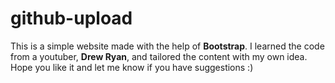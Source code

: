 # github-upload
This is a simple website made with the help of **Bootstrap**. I learned the code from a youtuber, **Drew Ryan**, and tailored the content with my own idea. 
Hope you like it and let me know if you have suggestions :)
